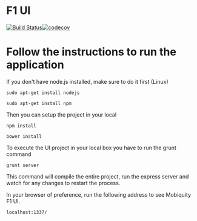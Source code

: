 # F1 UI
  [![Build Status](https://travis-ci.org/JeanEspindola/SPA.svg?branch=master)](https://travis-ci.org/JeanEspindola/SPA)[![codecov](https://codecov.io/gh/JeanEspindola/SPA/branch/master/graph/badge.svg)](https://codecov.io/gh/JeanEspindola/SPA)
# Follow the instructions to run the application

  If you don't have node.js installed, make sure to do it first (Linux)
  ```
  sudo apt-get install nodejs
  ```
  ```
  sudo apt-get install npm
  ```

  Then you can setup the project in your local

  ```
  npm install
  ```
  ```
  bower install
  ```

  To execute the UI project in your local box you have to run the grunt command
  
  ```
  grunt server
  ```
  
  This command will compile the entire project, run the express server
  and watch for any changes to restart the process.

  In your browser of preference, run the following address to see Mobiquity F1 UI.
  ```
  localhost:1337/
  ```